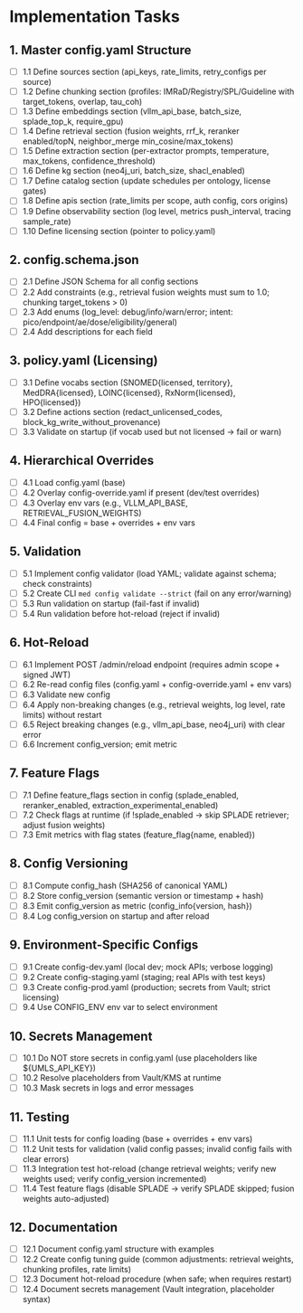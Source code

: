 # Implementation Tasks

## 1. Master config.yaml Structure

- [ ] 1.1 Define sources section (api_keys, rate_limits, retry_configs per source)
- [ ] 1.2 Define chunking section (profiles: IMRaD/Registry/SPL/Guideline with target_tokens, overlap, tau_coh)
- [ ] 1.3 Define embeddings section (vllm_api_base, batch_size, splade_top_k, require_gpu)
- [ ] 1.4 Define retrieval section (fusion weights, rrf_k, reranker enabled/topN, neighbor_merge min_cosine/max_tokens)
- [ ] 1.5 Define extraction section (per-extractor prompts, temperature, max_tokens, confidence_threshold)
- [ ] 1.6 Define kg section (neo4j_uri, batch_size, shacl_enabled)
- [ ] 1.7 Define catalog section (update schedules per ontology, license gates)
- [ ] 1.8 Define apis section (rate_limits per scope, auth config, cors origins)
- [ ] 1.9 Define observability section (log level, metrics push_interval, tracing sample_rate)
- [ ] 1.10 Define licensing section (pointer to policy.yaml)

## 2. config.schema.json

- [ ] 2.1 Define JSON Schema for all config sections
- [ ] 2.2 Add constraints (e.g., retrieval fusion weights must sum to 1.0; chunking target_tokens > 0)
- [ ] 2.3 Add enums (log_level: debug/info/warn/error; intent: pico/endpoint/ae/dose/eligibility/general)
- [ ] 2.4 Add descriptions for each field

## 3. policy.yaml (Licensing)

- [ ] 3.1 Define vocabs section (SNOMED{licensed, territory}, MedDRA{licensed}, LOINC{licensed}, RxNorm{licensed}, HPO{licensed})
- [ ] 3.2 Define actions section (redact_unlicensed_codes, block_kg_write_without_provenance)
- [ ] 3.3 Validate on startup (if vocab used but not licensed → fail or warn)

## 4. Hierarchical Overrides

- [ ] 4.1 Load config.yaml (base)
- [ ] 4.2 Overlay config-override.yaml if present (dev/test overrides)
- [ ] 4.3 Overlay env vars (e.g., VLLM_API_BASE, RETRIEVAL_FUSION_WEIGHTS)
- [ ] 4.4 Final config = base + overrides + env vars

## 5. Validation

- [ ] 5.1 Implement config validator (load YAML; validate against schema; check constraints)
- [ ] 5.2 Create CLI `med config validate --strict` (fail on any error/warning)
- [ ] 5.3 Run validation on startup (fail-fast if invalid)
- [ ] 5.4 Run validation before hot-reload (reject if invalid)

## 6. Hot-Reload

- [ ] 6.1 Implement POST /admin/reload endpoint (requires admin scope + signed JWT)
- [ ] 6.2 Re-read config files (config.yaml + config-override.yaml + env vars)
- [ ] 6.3 Validate new config
- [ ] 6.4 Apply non-breaking changes (e.g., retrieval weights, log level, rate limits) without restart
- [ ] 6.5 Reject breaking changes (e.g., vllm_api_base, neo4j_uri) with clear error
- [ ] 6.6 Increment config_version; emit metric

## 7. Feature Flags

- [ ] 7.1 Define feature_flags section in config (splade_enabled, reranker_enabled, extraction_experimental_enabled)
- [ ] 7.2 Check flags at runtime (if !splade_enabled → skip SPLADE retriever; adjust fusion weights)
- [ ] 7.3 Emit metrics with flag states (feature_flag{name, enabled})

## 8. Config Versioning

- [ ] 8.1 Compute config_hash (SHA256 of canonical YAML)
- [ ] 8.2 Store config_version (semantic version or timestamp + hash)
- [ ] 8.3 Emit config_version as metric (config_info{version, hash})
- [ ] 8.4 Log config_version on startup and after reload

## 9. Environment-Specific Configs

- [ ] 9.1 Create config-dev.yaml (local dev; mock APIs; verbose logging)
- [ ] 9.2 Create config-staging.yaml (staging; real APIs with test keys)
- [ ] 9.3 Create config-prod.yaml (production; secrets from Vault; strict licensing)
- [ ] 9.4 Use CONFIG_ENV env var to select environment

## 10. Secrets Management

- [ ] 10.1 Do NOT store secrets in config.yaml (use placeholders like ${UMLS_API_KEY})
- [ ] 10.2 Resolve placeholders from Vault/KMS at runtime
- [ ] 10.3 Mask secrets in logs and error messages

## 11. Testing

- [ ] 11.1 Unit tests for config loading (base + overrides + env vars)
- [ ] 11.2 Unit tests for validation (valid config passes; invalid config fails with clear errors)
- [ ] 11.3 Integration test hot-reload (change retrieval weights; verify new weights used; verify config_version incremented)
- [ ] 11.4 Test feature flags (disable SPLADE → verify SPLADE skipped; fusion weights auto-adjusted)

## 12. Documentation

- [ ] 12.1 Document config.yaml structure with examples
- [ ] 12.2 Create config tuning guide (common adjustments: retrieval weights, chunking profiles, rate limits)
- [ ] 12.3 Document hot-reload procedure (when safe; when requires restart)
- [ ] 12.4 Document secrets management (Vault integration, placeholder syntax)
